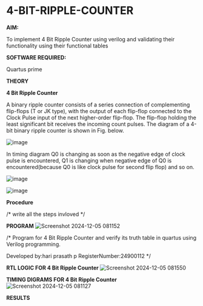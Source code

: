 # 4-BIT-RIPPLE-COUNTER

**AIM:**

To implement  4 Bit Ripple Counter using verilog and validating their functionality using their functional tables

**SOFTWARE REQUIRED:**

Quartus prime

**THEORY**

**4 Bit Ripple Counter**

A binary ripple counter consists of a series connection of complementing flip-flops (T or JK type), with the output of each flip-flop connected to the Clock Pulse input of the next higher-order flip-flop. The flip-flop holding the least significant bit receives the incoming count pulses. The diagram of a 4-bit binary ripple counter is shown in Fig. below.

![image](https://github.com/naavaneetha/4-BIT-RIPPLE-COUNTER/assets/154305477/cb4b74d4-31ab-4359-95d0-d22e67daba13)

In timing diagram Q0 is changing as soon as the negative edge of clock pulse is encountered, Q1 is changing when negative edge of Q0 is encountered(because Q0 is like clock pulse for second flip flop) and so on.

![image](https://github.com/naavaneetha/4-BIT-RIPPLE-COUNTER/assets/154305477/a573a7d6-014e-4e54-93e6-e2ac9530960b)

![image](https://github.com/naavaneetha/4-BIT-RIPPLE-COUNTER/assets/154305477/85e1958a-2fc1-49bb-9a9f-d58ccbf3663c)

**Procedure**

/* write all the steps invloved */

**PROGRAM**
![Screenshot 2024-12-05 081152](https://github.com/user-attachments/assets/cbe63bd2-6dae-418d-b315-c9332e93a3a6)

/* Program for 4 Bit Ripple Counter and verify its truth table in quartus using Verilog programming.

 Developed by:hari prasath p RegisterNumber:24900112
*/

**RTL LOGIC FOR 4 Bit Ripple Counter**
![Screenshot 2024-12-05 081550](https://github.com/user-attachments/assets/43e08515-5306-4f1a-b14f-46737db7516f)

**TIMING DIGRAMS FOR 4 Bit Ripple Counter**
![Screenshot 2024-12-05 081127](https://github.com/user-attachments/assets/3db73bad-9be8-4e6e-8e5b-d6db51dea6b1)

**RESULTS**
